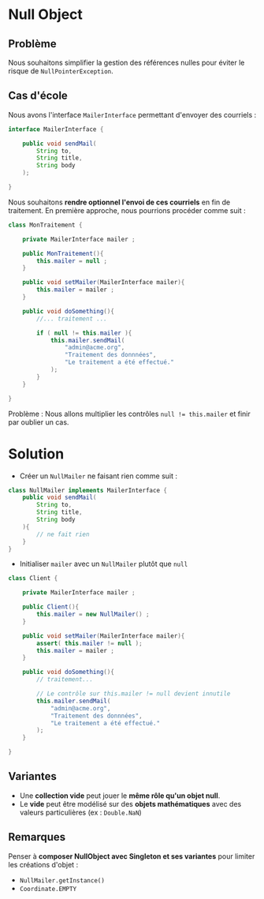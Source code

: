 # Null Object

## Problème

Nous souhaitons simplifier la gestion des références nulles pour éviter le risque de `NullPointerException`.

## Cas d'école

Nous avons l'interface `MailerInterface` permettant d'envoyer des courriels :

```java
interface MailerInterface {

    public void sendMail(
        String to,
        String title,
        String body
    );

}
```

Nous souhaitons **rendre optionnel l'envoi de ces courriels** en fin de traitement. En première approche, nous pourrions procéder comme suit :

```java
class MonTraitement {

    private MailerInterface mailer ;

    public MonTraitement(){
        this.mailer = null ;
    }

    public void setMailer(MailerInterface mailer){
        this.mailer = mailer ;
    }

    public void doSomething(){
        //... traitement ...

        if ( null != this.mailer ){
            this.mailer.sendMail(
                "admin@acme.org",
                "Traitement des donnnées",
                "Le traitement a été effectué."
            );
        }
    }

}
```

Problème : Nous allons multiplier les contrôles `null != this.mailer` et finir par oublier un cas.

# Solution

* Créer un `NullMailer` ne faisant rien comme suit :

```java
class NullMailer implements MailerInterface {
    public void sendMail(
        String to,
        String title,
        String body
    ){
        // ne fait rien
    }
}
```

* Initialiser `mailer` avec un `NullMailer` plutôt que `null`


```java
class Client {

    private MailerInterface mailer ;

    public Client(){
        this.mailer = new NullMailer() ;
    }

    public void setMailer(MailerInterface mailer){
        assert( this.mailer != null );
        this.mailer = mailer ;
    }

    public void doSomething(){
        // traitement...

        // Le contrôle sur this.mailer != null devient innutile
        this.mailer.sendMail(
            "admin@acme.org",
            "Traitement des donnnées",
            "Le traitement a été effectué."
        );
    }

}
```

## Variantes

* Une **collection vide** peut jouer le **même rôle qu'un objet null**.
* Le **vide** peut être modélisé sur des **objets mathématiques** avec des valeurs particulières (ex : `Double.NaN`)

## Remarques

Penser à **composer NullObject avec Singleton et ses variantes** pour limiter les créations d'objet :

* `NullMailer.getInstance()`
* `Coordinate.EMPTY`

